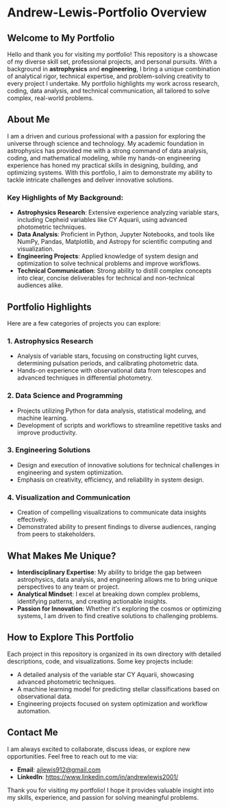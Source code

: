 # Andrew-Lewis-Portfolio Overview

## Welcome to My Portfolio
Hello and thank you for visiting my portfolio! This repository is a showcase of my diverse skill set, professional projects, and personal pursuits. With a background in **astrophysics** and **engineering**, I bring a unique combination of analytical rigor, technical expertise, and problem-solving creativity to every project I undertake. My portfolio highlights my work across research, coding, data analysis, and technical communication, all tailored to solve complex, real-world problems.

## About Me
I am a driven and curious professional with a passion for exploring the universe through science and technology. My academic foundation in astrophysics has provided me with a strong command of data analysis, coding, and mathematical modeling, while my hands-on engineering experience has honed my practical skills in designing, building, and optimizing systems. With this portfolio, I aim to demonstrate my ability to tackle intricate challenges and deliver innovative solutions.

### Key Highlights of My Background:
- **Astrophysics Research**: Extensive experience analyzing variable stars, including Cepheid variables like CY Aquarii, using advanced photometric techniques.
- **Data Analysis**: Proficient in Python, Jupyter Notebooks, and tools like NumPy, Pandas, Matplotlib, and Astropy for scientific computing and visualization.
- **Engineering Projects**: Applied knowledge of system design and optimization to solve technical problems and improve workflows.
- **Technical Communication**: Strong ability to distill complex concepts into clear, concise deliverables for technical and non-technical audiences alike.

## Portfolio Highlights
Here are a few categories of projects you can explore:

### 1. **Astrophysics Research**
- Analysis of variable stars, focusing on constructing light curves, determining pulsation periods, and calibrating photometric data.
- Hands-on experience with observational data from telescopes and advanced techniques in differential photometry.

### 2. **Data Science and Programming**
- Projects utilizing Python for data analysis, statistical modeling, and machine learning.
- Development of scripts and workflows to streamline repetitive tasks and improve productivity.

### 3. **Engineering Solutions**
- Design and execution of innovative solutions for technical challenges in engineering and system optimization.
- Emphasis on creativity, efficiency, and reliability in system design.

### 4. **Visualization and Communication**
- Creation of compelling visualizations to communicate data insights effectively.
- Demonstrated ability to present findings to diverse audiences, ranging from peers to stakeholders.

## What Makes Me Unique?
- **Interdisciplinary Expertise**: My ability to bridge the gap between astrophysics, data analysis, and engineering allows me to bring unique perspectives to any team or project.
- **Analytical Mindset**: I excel at breaking down complex problems, identifying patterns, and creating actionable insights.
- **Passion for Innovation**: Whether it's exploring the cosmos or optimizing systems, I am driven to find creative solutions to challenging problems.

## How to Explore This Portfolio
Each project in this repository is organized in its own directory with detailed descriptions, code, and visualizations. Some key projects include:
- A detailed analysis of the variable star CY Aquarii, showcasing advanced photometric techniques.
- A machine learning model for predicting stellar classifications based on observational data.
- Engineering projects focused on system optimization and workflow automation.

## Contact Me
I am always excited to collaborate, discuss ideas, or explore new opportunities. Feel free to reach out to me via:
- **Email**: ajlewis912@gmail.com
- **LinkedIn**: https://www.linkedin.com/in/andrewlewis2001/

Thank you for visiting my portfolio! I hope it provides valuable insight into my skills, experience, and passion for solving meaningful problems.

